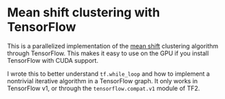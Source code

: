# Mean shift clustering with TensorFlow

This is a parallelized implementation of the [mean shift](https://en.wikipedia.org/wiki/Mean_shift) clustering algorithm through TensorFlow.
This makes it easy to use on the GPU if you install TensorFlow with CUDA support.

I wrote this to better understand `tf.while_loop` and how to implement a nontrivial iterative algorithm in a TensorFlow graph. It only works in TensorFlow v1, or through the `tensorflow.compat.v1` module of TF2.
